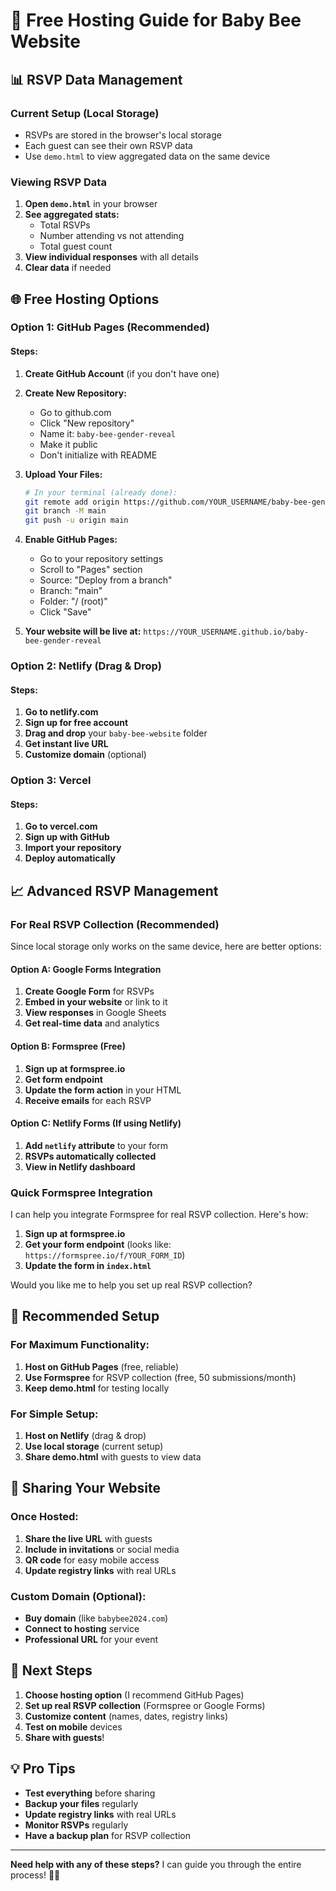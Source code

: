 # 🚀 Free Hosting Guide for Baby Bee Website

## 📊 RSVP Data Management

### Current Setup (Local Storage)
- RSVPs are stored in the browser's local storage
- Each guest can see their own RSVP data
- Use `demo.html` to view aggregated data on the same device

### Viewing RSVP Data
1. **Open `demo.html`** in your browser
2. **See aggregated stats:**
   - Total RSVPs
   - Number attending vs not attending
   - Total guest count
3. **View individual responses** with all details
4. **Clear data** if needed

## 🌐 Free Hosting Options

### Option 1: GitHub Pages (Recommended)

#### Steps:
1. **Create GitHub Account** (if you don't have one)
2. **Create New Repository:**
   - Go to github.com
   - Click "New repository"
   - Name it: `baby-bee-gender-reveal`
   - Make it public
   - Don't initialize with README

3. **Upload Your Files:**
   ```bash
   # In your terminal (already done):
   git remote add origin https://github.com/YOUR_USERNAME/baby-bee-gender-reveal.git
   git branch -M main
   git push -u origin main
   ```

4. **Enable GitHub Pages:**
   - Go to your repository settings
   - Scroll to "Pages" section
   - Source: "Deploy from a branch"
   - Branch: "main"
   - Folder: "/ (root)"
   - Click "Save"

5. **Your website will be live at:**
   `https://YOUR_USERNAME.github.io/baby-bee-gender-reveal`

### Option 2: Netlify (Drag & Drop)

#### Steps:
1. **Go to netlify.com**
2. **Sign up for free account**
3. **Drag and drop** your `baby-bee-website` folder
4. **Get instant live URL**
5. **Customize domain** (optional)

### Option 3: Vercel

#### Steps:
1. **Go to vercel.com**
2. **Sign up with GitHub**
3. **Import your repository**
4. **Deploy automatically**

## 📈 Advanced RSVP Management

### For Real RSVP Collection (Recommended)

Since local storage only works on the same device, here are better options:

#### Option A: Google Forms Integration
1. **Create Google Form** for RSVPs
2. **Embed in your website** or link to it
3. **View responses** in Google Sheets
4. **Get real-time data** and analytics

#### Option B: Formspree (Free)
1. **Sign up at formspree.io**
2. **Get form endpoint**
3. **Update the form action** in your HTML
4. **Receive emails** for each RSVP

#### Option C: Netlify Forms (If using Netlify)
1. **Add `netlify` attribute** to your form
2. **RSVPs automatically collected**
3. **View in Netlify dashboard**

### Quick Formspree Integration

I can help you integrate Formspree for real RSVP collection. Here's how:

1. **Sign up at formspree.io**
2. **Get your form endpoint** (looks like: `https://formspree.io/f/YOUR_FORM_ID`)
3. **Update the form in `index.html`**

Would you like me to help you set up real RSVP collection?

## 🎯 Recommended Setup

### For Maximum Functionality:
1. **Host on GitHub Pages** (free, reliable)
2. **Use Formspree** for RSVP collection (free, 50 submissions/month)
3. **Keep demo.html** for testing locally

### For Simple Setup:
1. **Host on Netlify** (drag & drop)
2. **Use local storage** (current setup)
3. **Share demo.html** with guests to view data

## 📱 Sharing Your Website

### Once Hosted:
1. **Share the live URL** with guests
2. **Include in invitations** or social media
3. **QR code** for easy mobile access
4. **Update registry links** with real URLs

### Custom Domain (Optional):
- **Buy domain** (like `babybee2024.com`)
- **Connect to hosting** service
- **Professional URL** for your event

## 🔧 Next Steps

1. **Choose hosting option** (I recommend GitHub Pages)
2. **Set up real RSVP collection** (Formspree or Google Forms)
3. **Customize content** (names, dates, registry links)
4. **Test on mobile** devices
5. **Share with guests**!

## 💡 Pro Tips

- **Test everything** before sharing
- **Backup your files** regularly
- **Update registry links** with real URLs
- **Monitor RSVPs** regularly
- **Have a backup plan** for RSVP collection

---

**Need help with any of these steps?** I can guide you through the entire process! 🐝✨
